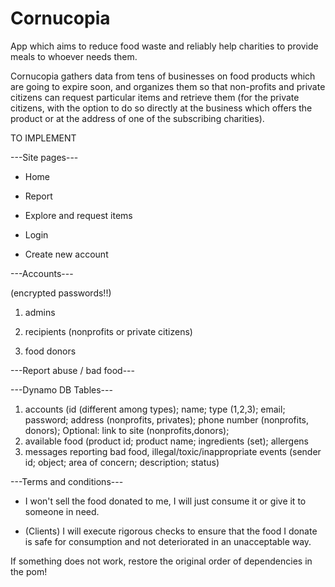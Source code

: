 # Cornucopia


App which aims to reduce food waste and reliably help charities to provide meals to whoever needs them.

Cornucopia gathers data from tens of businesses on food products which are going to expire soon, and organizes them so that non-profits and private citizens can request particular items and retrieve them (for the private citizens, with the option to do so directly at the business which offers the product or at the address of one of the subscribing charities).


TO IMPLEMENT

---Site pages---

- Home

- Report

- Explore and request items

- Login

- Create new account


---Accounts---

(encrypted passwords!!)

1) admins

2) recipients (nonprofits or private citizens)

3) food donors


---Report abuse / bad food---


---Dynamo DB Tables---

1) accounts (id (different among types); name; type (1,2,3); email; password; address (nonprofits, privates); phone number (nonprofits, donors); Optional: link to site (nonprofits,donors);
2) available food (product id; product name; ingredients (set); allergens
3) messages reporting bad food, illegal/toxic/inappropriate events (sender id; object; area of concern; description; status)

---Terms and conditions---

- I won't sell the food donated to me, I will just consume it or give it to someone in need.

- (Clients) I will execute rigorous checks to ensure that the food I donate is safe for consumption and not deteriorated in an unacceptable way.


If something does not work, restore the original order of dependencies in the pom!

